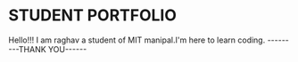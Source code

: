 # STUDENT PORTFOLIO

Hello!!! I am raghav a student of MIT manipal.I'm here to learn coding.
---------THANK YOU------
